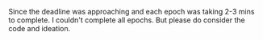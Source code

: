 Since the deadline was approaching and each epoch was taking 2-3 mins to complete. I couldn't complete all epochs. But please do consider the code and ideation.
